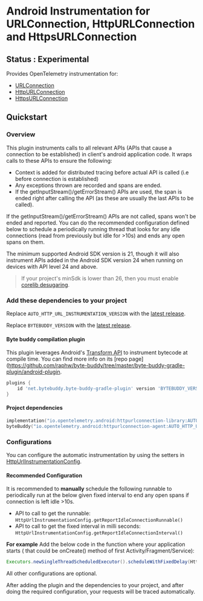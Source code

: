 # Android Instrumentation for URLConnection, HttpURLConnection and HttpsURLConnection

## Status : Experimental

Provides OpenTelemetry instrumentation for:
- [URLConnection](https://developer.android.com/reference/java/net/URLConnection)
- [HttpURLConnection](https://developer.android.com/reference/java/net/HttpURLConnection)
- [HttpsURLConnection](https://developer.android.com/reference/javax/net/ssl/HttpsURLConnection)

## Quickstart

### Overview

This plugin instruments calls to all relevant APIs (APIs that cause a connection to be established) in client's android application code. It wraps calls to these APIs to ensure the following:
- Context is added for distributed tracing before actual API is called (i.e before connection is established)
- Any exceptions thrown are recorded and spans are ended.
- If the getInputStream()/getErrorStream() APIs are used, the span is ended right after calling the API (as these are usually the last APIs to be called).

If the getInputStream()/getErrorStream() APIs are not called, spans won't be ended and reported. You can do the recommended configuration defined below to schedule a periodically running thread that looks for any idle connections (read from previously but idle for >10s) and ends any open spans on them.

The minimum supported Android SDK version is 21, though it will also instrument APIs added in the Android SDK version 24 when running on devices with API level 24 and above.

> If your project's minSdk is lower than 26, then you must enable
> [corelib desugaring](https://developer.android.com/studio/write/java8-support#library-desugaring).

### Add these dependencies to your project

Replace `AUTO_HTTP_URL_INSTRUMENTATION_VERSION` with the [latest release](https://central.sonatype.com/search?q=g%3Aio.opentelemetry.android++a%3Ahttpurlconnection-library&smo=true).

Replace `BYTEBUDDY_VERSION` with the [latest release](https://search.maven.org/search?q=g:net.bytebuddy%20AND%20a:byte-buddy).

#### Byte buddy compilation plugin

This plugin leverages Android's [Transform API](https://developer.android.com/reference/tools/gradle-api/current/com/android/build/api/variant/ScopedArtifactsOperation#toTransform(com.android.build.api.artifact.ScopedArtifact,kotlin.Function1,kotlin.Function1,kotlin.Function1)) to instrument bytecode at compile time. You can find more info on its [repo page](https://github.com/raphw/byte-buddy/tree/master/byte-buddy-gradle-plugin/android-plugin.

```groovy
plugins {
    id 'net.bytebuddy.byte-buddy-gradle-plugin' version 'BYTEBUDDY_VERSION'
}
```

#### Project dependencies

```kotlin
implementation("io.opentelemetry.android:httpurlconnection-library:AUTO_HTTP_URL_INSTRUMENTATION_VERSION")
byteBuddy("io.opentelemetry.android:httpurlconnection-agent:AUTO_HTTP_URL_INSTRUMENTATION_VERSION")
```

### Configurations
You can configure the automatic instrumentation by using the setters in [HttpUrlInstrumentationConfig](library/src/main/java/io/opentelemetry/instrumentation/library/httpurlconnection/HttpUrlInstrumentationConfig.java).

#### Recommended Configuration
It is recommended to **manually** schedule the following runnable to periodically run at the below given fixed interval to end any open spans if connection is left idle >10s.
- API to call to get the runnable: `HttpUrlInstrumentationConfig.getReportIdleConnectionRunnable()`
- API to call to get the fixed interval in milli seconds: `HttpUrlInstrumentationConfig.getReportIdleConnectionInterval()`

**For example**
Add the below code in the function where your application starts ( that could be onCreate() method of first Activity/Fragment/Service):
```Java
Executors.newSingleThreadScheduledExecutor().scheduleWithFixedDelay(HttpUrlInstrumentationConfig.getReportIdleConnectionRunnable(), 0, HttpUrlInstrumentationConfig.getReportIdleConnectionInterval(), TimeUnit.MILLISECONDS);
```

All other configurations are optional.

After adding the plugin and the dependencies to your project, and after doing the required configuration, your requests will be traced automatically.
